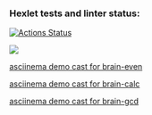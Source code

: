 ### Hexlet tests and linter status:
[![Actions Status](https://github.com/barsheel/php-project-45/actions/workflows/hexlet-check.yml/badge.svg)](https://github.com/barsheel/php-project-45/actions)

<a href="https://codeclimate.com/github/barsheel/php-project-45/maintainability"><img src="https://api.codeclimate.com/v1/badges/0bab176917fc6704d79c/maintainability" /></a>

<a href="https://asciinema.org/a/wVxv4jvdVrTfixAaQdzuoX9kV">asciinema demo cast for brain-even</a>

<a href="https://asciinema.org/a/eVS2KVPvaILKHw4LXOyoK9393">asciinema demo cast for brain-calc</a>

<a href="https://asciinema.org/a/ySv4yEZPDWvzo6tNc0eERqVOg">asciinema demo cast for brain-gcd</a>

